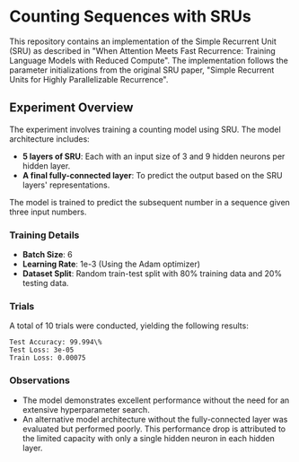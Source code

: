 # Counting Sequences with SRUs

This repository contains an implementation of the Simple Recurrent Unit (SRU) as described in "When Attention Meets Fast Recurrence: Training Language Models with Reduced Compute". The implementation follows the parameter initializations from the original SRU paper, "Simple Recurrent Units for Highly Parallelizable Recurrence".

## Experiment Overview

The experiment involves training a counting model using SRU. The model architecture includes:

- **5 layers of SRU**: Each with an input size of 3 and 9 hidden neurons per hidden layer.
- **A final fully-connected layer**: To predict the output based on the SRU layers' representations.

The model is trained to predict the subsequent number in a sequence given three input numbers.

### Training Details

- **Batch Size**: 6
- **Learning Rate**: 1e-3 (Using the Adam optimizer)
- **Dataset Split**: Random train-test split with 80% training data and 20% testing data.

### Trials

A total of 10 trials were conducted, yielding the following results:

```
Test Accuracy: 99.994\%
Test Loss: 3e-05
Train Loss: 0.00075

```

### Observations

- The model demonstrates excellent performance without the need for an extensive hyperparameter search.
- An alternative model architecture without the fully-connected layer was evaluated but performed poorly. This performance drop is attributed to the limited capacity with only a single hidden neuron in each hidden layer.
